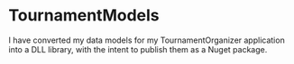 # TournamentModels
I have converted my data models for my TournamentOrganizer application into a DLL library, with the intent to publish them as a Nuget package.
